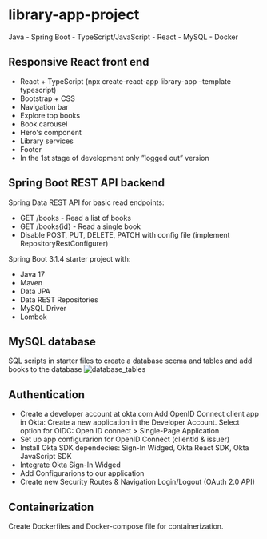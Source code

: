 # library-app-project

Java - Spring Boot - TypeScript/JavaScript - React - MySQL - Docker

## Responsive React front end

- React + TypeScript (npx create-react-app library-app –template typescript)
- Bootstrap + CSS
- Navigation bar
- Explore top books
- Book carousel
- Hero's component
- Library services
- Footer
- In the 1st stage of development only ”logged out” version

## Spring Boot REST API backend

Spring Data REST API for basic read endpoints:

- GET /books - Read a list of books
- GET /books{id} - Read a single book
- Disable POST, PUT, DELETE, PATCH with config file (implement RepositoryRestConfigurer)

Spring Boot 3.1.4 starter project with:

- Java 17
- Maven
- Data JPA
- Data REST Repositories
- MySQL Driver
- Lombok

## MySQL database

SQL scripts in starter files to create a database scema and tables and add books to the database
![database_tables](https://github.com/tauimonen/library-app-project/assets/64781021/747ba619-089b-43b7-9411-d4b7536c415f)

## Authentication

- Create a developer account at okta.com
Add OpenID Connect client app in Okta: Create a new application in the Developer Account.
Select option for OIDC: Open ID connect > Single-Page Application
- Set up app configurarion for OpenID Connect (clientId & issuer)
- Install Okta SDK dependecies: Sign-In Widged, Okta React SDK, Okta JavaScript SDK
- Integrate Okta Sign-In Widged
- Add Configurarions to our application 
- Create new Security Routes & Navigation Login/Logout (OAuth 2.0 API)

## Containerization

Create Dockerfiles and Docker-compose file for containerization.
